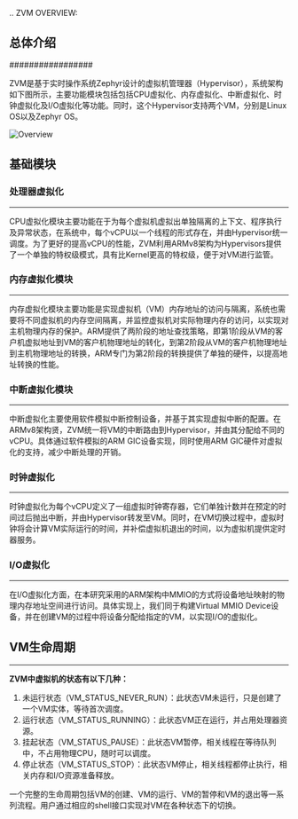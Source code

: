 .. ZVM OVERVIEW:
## 总体介绍
#################

ZVM是基于实时操作系统Zephyr设计的虚拟机管理器（Hypervisor），系统架构如下图所示，主要功能模块包括包括CPU虚拟化、内存虚拟化、中断虚拟化、时钟虚拟化及I/O虚拟化等功能。同时，这个Hypervisor支持两个VM，分别是Linux OS以及Zephyr OS。

![Overview](https://gitee.com/cocoeoli/zvm/blob/master/doc/figure/overview.jpg)

## 基础模块

### 处理器虚拟化

------

CPU虚拟化模块主要功能在于为每个虚拟机虚拟出单独隔离的上下文、程序执行及异常状态，在系统中，每个vCPU以一个线程的形式存在，并由Hypervisor统一调度。为了更好的提高vCPU的性能，ZVM利用ARMv8架构为Hypervisors提供了一个单独的特权级模式，具有比Kernel更高的特权级，便于对VM进行监管。



### 内存虚拟化模块

------

内存虚拟化模块主要功能是实现虚拟机（VM）内存地址的访问与隔离，系统也需要将不同虚拟机的内存空间隔离，并监控虚拟机对实际物理内存的访问，以实现对主机物理内存的保护。ARM提供了两阶段的地址查找策略，即第1阶段从VM的客户机虚拟地址到VM的客户机物理地址的转化，到第2阶段从VM的客户机物理地址到主机物理地址的转换，ARM专门为第2阶段的转换提供了单独的硬件，以提高地址转换的性能。



### 中断虚拟化模块

------

中断虚拟化主要使用软件模拟中断控制设备，并基于其实现虚拟中断的配置。在ARMv8架构贤，ZVM统一将VM的中断路由到Hypervisor，并由其分配给不同的vCPU。具体通过软件模拟的ARM GIC设备实现，同时使用ARM GIC硬件对虚拟化的支持，减少中断处理的开销。



### 时钟虚拟化

------

时钟虚拟化为每个vCPU定义了一组虚拟时钟寄存器，它们单独计数并在预定的时间过后抛出中断，并由Hypervisor转发至VM。同时，在VM切换过程中，虚拟时钟将会计算VM实际运行的时间，并补偿虚拟机退出的时间，以为虚拟机提供定时器服务。



### I/O虚拟化

------

在I/O虚拟化方面，在本研究采用的ARM架构中MMIO的方式将设备地址映射的物理内存地址空间进行访问。具体实现上，我们同于构建Virtual MMIO Device设备，并在创建VM的过程中将设备分配给指定的VM，以实现I/O的虚拟化。



## VM生命周期

------

**​ZVM中虚拟机的状态有以下几种：**

1. 未运行状态（VM_STATUS_NEVER_RUN）：此状态VM未运行，只是创建了一个VM实体，等待首次调度。
2. 运行状态（VM_STATUS_RUNNING）：此状态VM正在运行，并占用处理器资源。
3. 挂起状态（VM_STATUS_PAUSE）：此状态VM暂停，相关线程在等待队列中，不占用物理CPU，随时可以调度。
4. 停止状态（VM_STATUS_STOP）：此状态VM停止，相关线程都停止执行，相关内存和I/O资源准备释放。

一个完整的生命周期包括VM的创建、VM的运行、VM的暂停和VM的退出等一系列流程。用户通过相应的shell接口实现对VM在各种状态下的切换。


